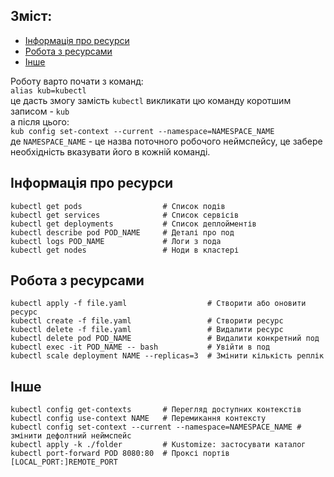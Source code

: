 ## Зміст:  
- [Інформація про ресурси](#Інформація-про-ресурси)  
- [Робота з ресурсами](#Робота-з-ресурсами)  
- [Інше](#Інше)  


Роботу варто почати з команд:  
`alias kub=kubectl`  
це дасть змогу замість `kubectl` викликати цю команду коротшим записом - `kub`  
а після цього:  
`kub config set-context --current --namespace=NAMESPACE_NAME`  
де `NAMESPACE_NAME` - це назва поточного робочого неймспейсу, це забере необхідність вказувати його в кожній команді.


##  Інформація про ресурси  
```
kubectl get pods                  # Список подів
kubectl get services              # Список сервісів
kubectl get deployments           # Список деплойментів
kubectl describe pod POD_NAME     # Деталі про под
kubectl logs POD_NAME             # Логи з пода
kubectl get nodes                 # Ноди в кластері
```

## Робота з ресурсами  
```
kubectl apply -f file.yaml                  # Створити або оновити ресурс
kubectl create -f file.yaml                 # Створити ресурс
kubectl delete -f file.yaml                 # Видалити ресурс
kubectl delete pod POD_NAME                 # Видалити конкретний под
kubectl exec -it POD_NAME -- bash           # Увійти в под
kubectl scale deployment NAME --replicas=3  # Змінити кількість реплік
```

## Інше  
```
kubectl config get-contexts       # Перегляд доступних контекстів
kubectl config use-context NAME   # Перемикання контексту
kubectl config set-context --current --namespace=NAMESPACE_NAME # змінити дефолтний неймспейс
kubectl apply -k ./folder         # Kustomize: застосувати каталог
kubectl port-forward POD 8080:80  # Проксі портів [LOCAL_PORT:]REMOTE_PORT
```
